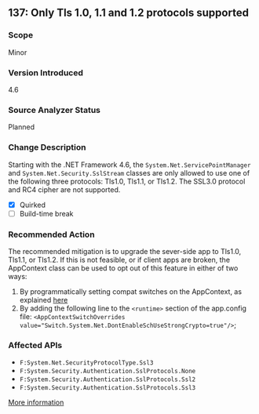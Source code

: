 ## 137: Only Tls 1.0, 1.1 and 1.2 protocols supported 

### Scope
Minor

### Version Introduced
4.6

### Source Analyzer Status
Planned

### Change Description
Starting with the .NET Framework 4.6, the `System.Net.ServicePointManager` and `System.Net.Security.SslStream` classes are only allowed to use one of the following three protocols: Tls1.0, Tls1.1, or Tls1.2. The SSL3.0 protocol and RC4 cipher are not supported. 

- [x] Quirked
- [ ] Build-time break

### Recommended Action
The recommended mitigation is to upgrade the sever-side app to Tls1.0, Tls1.1, or Tls1.2. If this is not feasible, or if client apps are broken, the AppContext class can be used to opt out of this feature in either of two ways: 

1. By programmatically setting compat switches on the AppContext, as explained [here](TBD)
2. By adding the following line to the `<runtime>` section of the app.config file: `<AppContextSwitchOverrides value="Switch.System.Net.DontEnableSchUseStrongCrypto=true"/>`;

### Affected APIs
* `F:System.Net.SecurityProtocolType.Ssl3`
* `F:System.Security.Authentication.SslProtocols.None`
* `F:System.Security.Authentication.SslProtocols.Ssl2`
* `F:System.Security.Authentication.SslProtocols.Ssl3`

[More information](https://msdn.microsoft.com/en-us/library/dn833123(v=vs.110).aspx#Net)
